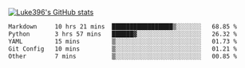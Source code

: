 [![Luke396's GitHub stats](https://github-readme-stats.vercel.app/api?username=luke396&show_icons=true&theme=synthwave&hide=stars)](https://github.com/anuraghazra/github-readme-stats)

<!--START_SECTION:waka-->

```txt
Markdown     10 hrs 21 mins  █████████████████▒░░░░░░░   68.85 %
Python       3 hrs 57 mins   ██████▓░░░░░░░░░░░░░░░░░░   26.32 %
YAML         15 mins         ▒░░░░░░░░░░░░░░░░░░░░░░░░   01.73 %
Git Config   10 mins         ▒░░░░░░░░░░░░░░░░░░░░░░░░   01.21 %
Other        7 mins          ▒░░░░░░░░░░░░░░░░░░░░░░░░   00.85 %
```

<!--END_SECTION:waka-->

<!--
**luke396/luke396** is a ✨ _special_ ✨ repository because its `README.md` (this file) appears on your GitHub profile.

Here are some ideas to get you started:

- 🔭 I’m currently working on ...
- 🌱 I’m currently learning ...
- 👯 I’m looking to collaborate on ...
- 🤔 I’m looking for help with ...
- 💬 Ask me about ...
- 📫 How to reach me: ...
- 😄 Pronouns: ...
- ⚡ Fun fact: ...
-->

